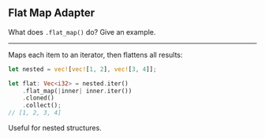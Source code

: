 ## Flat Map Adapter

What does `.flat_map()` do? Give an example.

---

Maps each item to an iterator, then flattens all results:
```rust
let nested = vec![vec![1, 2], vec![3, 4]];

let flat: Vec<i32> = nested.iter()
    .flat_map(|inner| inner.iter())
    .cloned()
    .collect();
// [1, 2, 3, 4]
```
Useful for nested structures.

